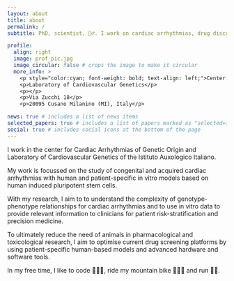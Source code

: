 ```yaml
---
layout: about
title: about
permalink: /
subtitle: PhD, scientist, 🚴‍♂️. I work on cardiac arrhythmias, drug discovery and precision medicine with human induced pluripotent stem cells. In ❤️ with data.

profile:
  align: right
  image: prof_pic.jpg
  image_circular: false # crops the image to make it circular
  more_info: >
    <p style="color:cyan; font-weight: bold; text-align: left;">Center for Cardiac Arrhythmias of Genetic Origin</p>    <p> </p>
    <p>Laboratory of Cardiovascular Genetics</p>
    <p></p>
    <p>Via Zucchi 18</p>
    <p>20095 Cusano Milanino (MI), Italy</p>

news: true # includes a list of news items
selected_papers: true # includes a list of papers marked as "selected={true}"
social: true # includes social icons at the bottom of the page
---
```


I work in the center for Cardiac Arrhythmias of Genetic Origin and Laboratory of Cardiovascular Genetics of the Istituto Auxologico Italiano.

My work is focussed on the study of congenital and acquired cardiac arrhythmias with human and patient-specific in vitro models based on human induced pluripotent stem cells.

With my research, I aim to to understand the complexity of genotype-phenotype relationships for cardiac arrhythmias and to use in vitro data to provide relevant information to clinicians for patient risk-stratification and precision medicine.

To ultimately reduce the need of animals in pharmacological and toxicological research, I aim to optimise current drug screening platforms by using patient-specific human-based models and advanced hardware and software tools.

In my free time, I like to code 👨🏻‍💻, ride my mountain bike 🚵🏻‍♂️ and run 🏃🏻.
